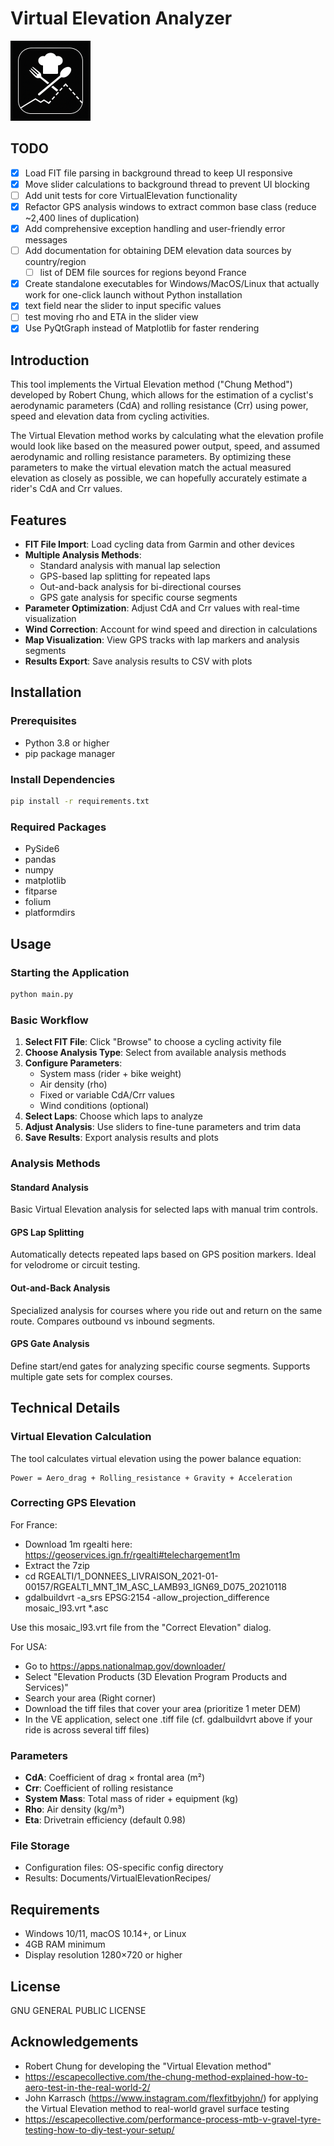 # Virtual Elevation Analyzer

<img src=".assets/VE_icon.png" width="128" height="128" alt="Virtual Elevation Analyzer Icon">

## TODO
- [x] Load FIT file parsing in background thread to keep UI responsive
- [x] Move slider calculations to background thread to prevent UI blocking
- [ ] Add unit tests for core VirtualElevation functionality
- [x] Refactor GPS analysis windows to extract common base class (reduce ~2,400 lines of duplication)
- [x] Add comprehensive exception handling and user-friendly error messages
- [ ] Add documentation for obtaining DEM elevation data sources by country/region
  - [ ] list of DEM file sources for regions beyond France
- [x] Create standalone executables for Windows/MacOS/Linux that actually work for one-click launch without Python installation
- [x] text field near the slider to input specific values
- [ ] test moving rho and ETA in the slider view
- [x] Use PyQtGraph instead of Matplotlib for faster rendering

## Introduction
This tool implements the Virtual Elevation method ("Chung Method") developed by Robert Chung, which allows for the estimation of a cyclist's aerodynamic parameters (CdA) and rolling resistance (Crr) using power, speed and elevation data from cycling activities.

The Virtual Elevation method works by calculating what the elevation profile would look like based on the measured power output, speed, and assumed aerodynamic and rolling resistance parameters. By optimizing these parameters to make the virtual elevation match the actual measured elevation as closely as possible, we can hopefully accurately estimate a rider's CdA and Crr values.

## Features
- **FIT File Import**: Load cycling data from Garmin and other devices
- **Multiple Analysis Methods**:
  - Standard analysis with manual lap selection
  - GPS-based lap splitting for repeated laps
  - Out-and-back analysis for bi-directional courses
  - GPS gate analysis for specific course segments
- **Parameter Optimization**: Adjust CdA and Crr values with real-time visualization
- **Wind Correction**: Account for wind speed and direction in calculations
- **Map Visualization**: View GPS tracks with lap markers and analysis segments
- **Results Export**: Save analysis results to CSV with plots

## Installation

### Prerequisites
- Python 3.8 or higher
- pip package manager

### Install Dependencies
```bash
pip install -r requirements.txt
```

### Required Packages
- PySide6
- pandas
- numpy
- matplotlib
- fitparse
- folium
- platformdirs

## Usage

### Starting the Application
```bash
python main.py
```

### Basic Workflow
1. **Select FIT File**: Click "Browse" to choose a cycling activity file
2. **Choose Analysis Type**: Select from available analysis methods
3. **Configure Parameters**:
   - System mass (rider + bike weight)
   - Air density (rho)
   - Fixed or variable CdA/Crr values
   - Wind conditions (optional)
4. **Select Laps**: Choose which laps to analyze
5. **Adjust Analysis**: Use sliders to fine-tune parameters and trim data
6. **Save Results**: Export analysis results and plots

### Analysis Methods

#### Standard Analysis
Basic Virtual Elevation analysis for selected laps with manual trim controls.

#### GPS Lap Splitting
Automatically detects repeated laps based on GPS position markers. Ideal for velodrome or circuit testing.

#### Out-and-Back Analysis
Specialized analysis for courses where you ride out and return on the same route. Compares outbound vs inbound segments.

#### GPS Gate Analysis
Define start/end gates for analyzing specific course segments. Supports multiple gate sets for complex courses.

## Technical Details

### Virtual Elevation Calculation
The tool calculates virtual elevation using the power balance equation:
```
Power = Aero_drag + Rolling_resistance + Gravity + Acceleration
```

### Correcting GPS Elevation
For France:
 - Download 1m rgealti here: https://geoservices.ign.fr/rgealti#telechargement1m
 - Extract the 7zip
 - cd RGEALTI/1_DONNEES_LIVRAISON_2021-01-00157/RGEALTI_MNT_1M_ASC_LAMB93_IGN69_D075_20210118
 - gdalbuildvrt -a_srs EPSG:2154 -allow_projection_difference mosaic_l93.vrt *.asc

Use this mosaic_l93.vrt file from the "Correct Elevation" dialog.

For USA:
 - Go to https://apps.nationalmap.gov/downloader/
 - Select "Elevation Products (3D Elevation Program Products and Services)"
 - Search your area (Right corner)
 - Download the tiff files that cover your area (prioritize 1 meter DEM)
 - In the VE application, select one .tiff file (cf. gdalbuildvrt above if your ride is across several tiff files)

### Parameters
- **CdA**: Coefficient of drag × frontal area (m²)
- **Crr**: Coefficient of rolling resistance
- **System Mass**: Total mass of rider + equipment (kg)
- **Rho**: Air density (kg/m³)
- **Eta**: Drivetrain efficiency (default 0.98)

### File Storage
- Configuration files: OS-specific config directory
- Results: Documents/VirtualElevationRecipes/

## Requirements
- Windows 10/11, macOS 10.14+, or Linux
- 4GB RAM minimum
- Display resolution 1280×720 or higher

## License
GNU GENERAL PUBLIC LICENSE

## Acknowledgements
- Robert Chung for developing the "Virtual Elevation method"
- https://escapecollective.com/the-chung-method-explained-how-to-aero-test-in-the-real-world-2/
- John Karrasch (https://www.instagram.com/flexfitbyjohn/) for applying the Virtual Elevation method to real-world gravel surface testing
- https://escapecollective.com/performance-process-mtb-v-gravel-tyre-testing-how-to-diy-test-your-setup/